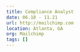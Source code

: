 ```yaml
---
title: Compliance Analyst
date: 06.18 - 11.21
url: http://mailchimp.com
location: Atlanta, GA
org: Mailchimp
tags: []
---
```


